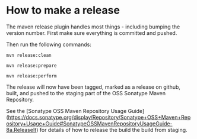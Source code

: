 How to make a release
=====================

The maven release plugin handles most things - including bumping the version number. First make sure everything is committed and pushed.

Then run the following commands:

``mvn release:clean``

``mvn release:prepare``

``mvn release:perform``

The release will now have been tagged, marked as a release on github, built, and pushed to the staging part of the OSS Sonatype Maven Repository.

See the [Sonatype OSS Maven Repository Usage Guide] (https://docs.sonatype.org/display/Repository/Sonatype+OSS+Maven+Repository+Usage+Guide#SonatypeOSSMavenRepositoryUsageGuide-8a.ReleaseIt) for details of how to release the build the build from staging.
